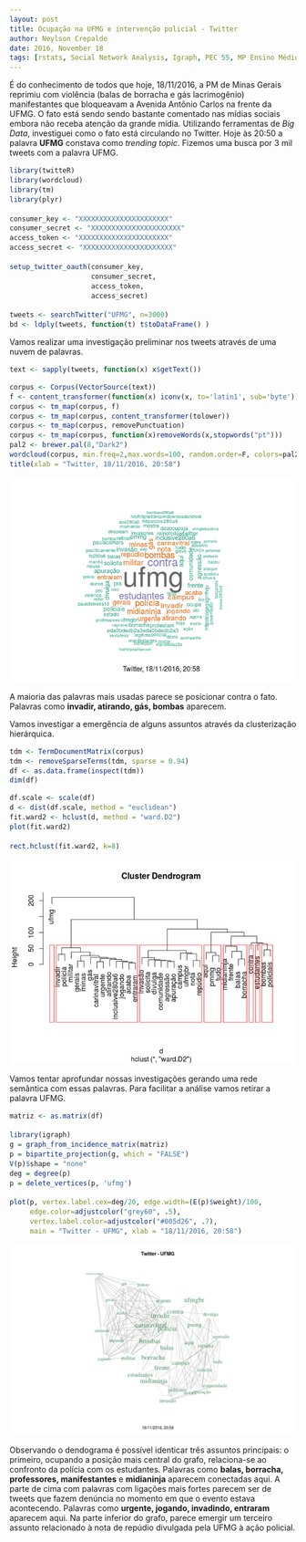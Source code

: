 ```yaml
---
layout: post
title: Ocupação na UFMG e intervenção policial - Twitter
author: Neylson Crepalde
date: 2016, November 18
tags: [rstats, Social Network Analysis, Igraph, PEC 55, MP Ensino Médio, PMMG]
---
```


É do conhecimento de todos que hoje, 18/11/2016, a PM de Minas Gerais reprimiu com violência (balas de borracha e gás lacrimogênio) manifestantes que bloqueavam a Avenida Antônio Carlos na frente da UFMG. O fato está sendo sendo bastante comentado nas mídias sociais embora não receba atenção da grande mídia. Utilizando ferramentas de *Big Data*, investiguei como o fato está circulando no Twitter. Hoje às 20:50 a palavra **UFMG** constava como *trending topic*. Fizemos uma busca por 3 mil tweets com a palavra UFMG.

``` r
library(twitteR)
library(wordcloud)
library(tm)
library(plyr)

consumer_key <- "XXXXXXXXXXXXXXXXXXXXXX"
consumer_secret <- "XXXXXXXXXXXXXXXXXXXXXX"
access_token <- "XXXXXXXXXXXXXXXXXXXXXX"
access_secret <- "XXXXXXXXXXXXXXXXXXXXXX"

setup_twitter_oauth(consumer_key,
                    consumer_secret,
                    access_token,
                    access_secret)

tweets <- searchTwitter("UFMG", n=3000)
bd <- ldply(tweets, function(t) t$toDataFrame() )
```

Vamos realizar uma investigação preliminar nos tweets através de uma nuvem de palavras.

``` r
text <- sapply(tweets, function(x) x$getText())
```

``` r
corpus <- Corpus(VectorSource(text))
f <- content_transformer(function(x) iconv(x, to='latin1', sub='byte'))
corpus <- tm_map(corpus, f)
corpus <- tm_map(corpus, content_transformer(tolower))
corpus <- tm_map(corpus, removePunctuation)
corpus <- tm_map(corpus, function(x)removeWords(x,stopwords("pt")))
pal2 <- brewer.pal(8,"Dark2")
wordcloud(corpus, min.freq=2,max.words=100, random.order=F, colors=pal2)
title(xlab = "Twitter, 18/11/2016, 20:58")
```

![](/img/twitter_UFMG_files/figure-markdown_github/unnamed-chunk-6-1.png)

A maioria das palavras mais usadas parece se posicionar contra o fato. Palavras como **invadir, atirando, gás, bombas** aparecem.

Vamos investigar a emergência de alguns assuntos através da clusterização hierárquica.

``` r
tdm <- TermDocumentMatrix(corpus)
tdm <- removeSparseTerms(tdm, sparse = 0.94)
df <- as.data.frame(inspect(tdm))
dim(df)
```

``` r
df.scale <- scale(df)
d <- dist(df.scale, method = "euclidean")
fit.ward2 <- hclust(d, method = "ward.D2")
plot(fit.ward2)

rect.hclust(fit.ward2, k=8)
```

![](/img/twitter_UFMG_files/figure-markdown_github/unnamed-chunk-9-1.png)

Vamos tentar aprofundar nossas investigações gerando uma rede semântica com essas palavras. Para facilitar a análise vamos retirar a palavra UFMG.

``` r
matriz <- as.matrix(df)

library(igraph)
g = graph_from_incidence_matrix(matriz)
p = bipartite_projection(g, which = "FALSE")
V(p)$shape = "none"
deg = degree(p)
p = delete_vertices(p, 'ufmg')

plot(p, vertex.label.cex=deg/20, edge.width=(E(p)$weight)/100, 
     edge.color=adjustcolor("grey60", .5),
     vertex.label.color=adjustcolor("#005d26", .7),
     main = "Twitter - UFMG", xlab = "18/11/2016, 20:58")
```

![](/img/twitter_UFMG_files/figure-markdown_github/unnamed-chunk-10-1.png)

Observando o dendograma é possível identicar três assuntos principais: o primeiro, ocupando a posição mais central do grafo, relaciona-se ao confronto da polícia com os estudantes. Palavras como **balas, borracha, professores, manifestantes** e **midianinja** aparecem conectadas aqui. A parte de cima com palavras com ligações mais fortes parecem ser de tweets que fazem denúncia no momento em que o evento estava acontecendo. Palavras como **urgente, jogando, invadindo, entraram** aparecem aqui. Na parte inferior do grafo, parece emergir um terceiro assunto relacionado à nota de repúdio divulgada pela UFMG à ação policial.
